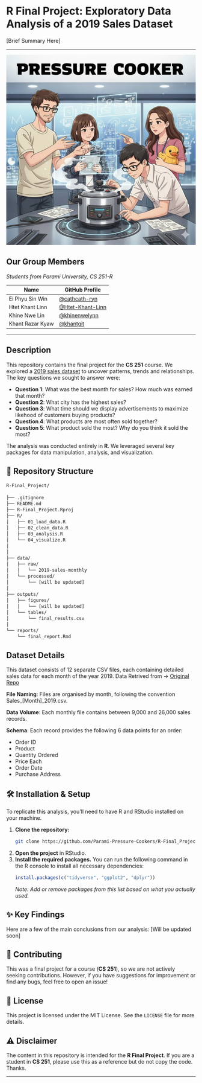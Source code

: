 # R Final Project: Exploratory Data Analysis of a 2019 Sales Dataset

[Brief Summary Here]

---

![Pressure Cookers](data/pressure_cookers_cover_photo.jpg)


## Our Group Members
*Students from Parami University, CS 251-R*

| Name | GitHub Profile |
| --- | --- |
| Ei Phyu Sin Win   | [@cathcath-ryn](https://github.com/cathcath-ryn) |
| Htet Khant Linn   | [@Htet-Khant-Linn](https://github.com/Htet-Khant-Linn) |
| Khine Nwe Lin     | [@khinenwelynn](https://github.com/khinenwelynn) |
| Khant Razar Kyaw  | [@khantgit](https://github.com/khantgit)       |

---

## Description

This repository contains the final project for the **CS 251** course. We explored a [2019 sales dataset](data\raw\2019-sales-monthly) to uncover patterns, trends and relationships. The key questions we sought to answer were:

* **Question 1**: What was the best month for sales? How much was earned that month?
* **Question 2**: What city has the highest sales?
* **Question 3**: What time should we display advertisements to maximize likehood of customers buying products?
* **Question 4**: What products are most often sold together?
* **Question 5**: What product sold the most? Why do you think it sold the most?

The analysis was conducted entirely in **R**. We leveraged several key packages for data manipulation, analysis, and visualization.




## 📂 Repository Structure
```
R-Final_Project/

├── .gitignore
├── README.md
├── R-Final_Project.Rproj
├── R/
│   ├── 01_load_data.R
│   ├── 02_clean_data.R
│   ├── 03_analysis.R
│   └── 04_visualize.R
│  
│
├── data/
│   ├── raw/
│   │   └── 2019-sales-monthly
│   └── processed/
│       └── [will be updated]
│
├── outputs/
│   ├── figures/
│   │   └── [will be updated]
│   └── tables/
│       └── final_results.csv
│
└── reports/
    └── final_report.Rmd
```


## Dataset Details
This dataset consists of 12 separate CSV files, each containing detailed sales data for each month of the year 2019.
Data Retrived from -> [Original Repo](https://github.com/sinjoysaha/sales-analysis?tab=readme-ov-file#the-dataset)

**File Naming**: Files are organised by month, following the convention Sales_[Month]_2019.csv.

**Data Volume**: Each monthly file contains between 9,000 and 26,000 sales records.

**Schema**: Each record provides the following 6 data points for an order:
* Order ID
* Product
* Quantity Ordered
* Price Each
* Order Date
* Purchase Address




## 🛠️ Installation & Setup

To replicate this analysis, you'll need to have R and RStudio installed on your machine.

1.  **Clone the repository:**
    ```bash
    git clone https://github.com/Parami-Pressure-Cookers/R-Final_Project.git
    ```
2.  **Open the project** in RStudio.
3.  **Install the required packages.** You can run the following command in the R console to install all necessary dependencies:
    ```R
    install.packages(c("tidyverse", "ggplot2", "dplyr"))
    ```
    *Note: Add or remove packages from this list based on what you actually used.*



## ✨ Key Findings

Here are a few of the main conclusions from our analysis:
[Will be updated soon]



## 🤝 Contributing

This was a final project for a course (**CS 251**), so we are not actively seeking contributions. However, if you have suggestions for improvement or find any bugs, feel free to open an issue!


## 📝 License

This project is licensed under the MIT License. See the `LICENSE` file for more details.


## ⚠️ Disclaimer
The content in this repository is intended for the **R Final Project**. If you are a student in **CS 251**, please use this as a reference but do not copy the code. Thanks.

---
